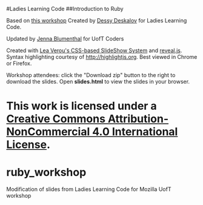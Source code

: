 
#Ladies Learning Code
##Introduction to Ruby

Based on [this workshop](https://github.com/ladieslearningcode/Ruby) Created by [Dessy Deskalov](https://twitter.com/dess_e) for Ladies Learning Code.

Updated by [Jenna Blumenthal](https://github.com/jennaleeb) for UofT Coders

Created with <a href="https://github.com/LeaVerou/csss/sample-slideshow.html">Lea Verou's CSS-based SlideShow System</a> and <a href="http://lab.hakim.se/reveal-js/">reveal.js</a>. Syntax highlighting courtesy of http://highlightjs.org. Best viewed in Chrome or Firefox.

Workshop attendees: click the "Download zip" button to the right to download the slides. Open **slides.html** to view the slides in your browser. 

This work is licensed under a <a rel="license" href="http://creativecommons.org/licenses/by-nc/4.0/">Creative Commons Attribution-NonCommercial 4.0 International License</a>.
=======
# ruby_workshop
Modification of slides from Ladies Learning Code for Mozilla UofT workshop

